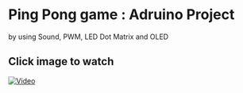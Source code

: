 # Ping Pong game : Adruino Project 
by using Sound, PWM, LED Dot Matrix and OLED

## Click image to watch

[![Video](https://img.youtube.com/vi/-e4mH72vxak/maxresdefault.jpg)](https://www.youtube.com/watch?v=-e4mH72vxak)
